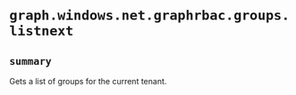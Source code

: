 # `graph.windows.net.graphrbac.groups.listnext`

## `summary`
Gets a list of groups for the current tenant.


